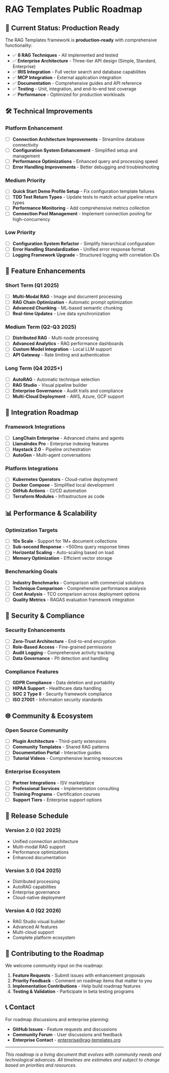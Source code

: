 # RAG Templates Public Roadmap

## 🎯 Current Status: Production Ready

The RAG Templates framework is **production-ready** with comprehensive functionality:

- ✅ **8 RAG Techniques** - All implemented and tested
- ✅ **Enterprise Architecture** - Three-tier API design (Simple, Standard, Enterprise)
- ✅ **IRIS Integration** - Full vector search and database capabilities
- ✅ **MCP Integration** - External application integration
- ✅ **Documentation** - Comprehensive guides and API reference
- ✅ **Testing** - Unit, integration, and end-to-end test coverage
- ✅ **Performance** - Optimized for production workloads

## 🛠️ Technical Improvements

### Platform Enhancement
- [ ] **Connection Architecture Improvements** - Streamline database connectivity
- [ ] **Configuration System Enhancement** - Simplified setup and management
- [ ] **Performance Optimizations** - Enhanced query and processing speed
- [ ] **Error Handling Improvements** - Better debugging and troubleshooting

### Medium Priority
- [ ] **Quick Start Demo Profile Setup** - Fix configuration template failures
- [ ] **TDD Test Return Types** - Update tests to match actual pipeline return types
- [ ] **Performance Monitoring** - Add comprehensive metrics collection
- [ ] **Connection Pool Management** - Implement connection pooling for high-concurrency

### Low Priority
- [ ] **Configuration System Refactor** - Simplify hierarchical configuration
- [ ] **Error Handling Standardization** - Unified error response format
- [ ] **Logging Framework Upgrade** - Structured logging with correlation IDs

## 🚀 Feature Enhancements

### Short Term (Q1 2025)
- [ ] **Multi-Modal RAG** - Image and document processing
- [ ] **RAG Chain Optimization** - Automatic prompt optimization
- [ ] **Advanced Chunking** - ML-based semantic chunking
- [ ] **Real-time Updates** - Live data synchronization

### Medium Term (Q2-Q3 2025)
- [ ] **Distributed RAG** - Multi-node processing
- [ ] **Advanced Analytics** - RAG performance dashboards
- [ ] **Custom Model Integration** - Local LLM support
- [ ] **API Gateway** - Rate limiting and authentication

### Long Term (Q4 2025+)
- [ ] **AutoRAG** - Automatic technique selection
- [ ] **RAG Studio** - Visual pipeline builder
- [ ] **Enterprise Governance** - Audit trails and compliance
- [ ] **Multi-Cloud Deployment** - AWS, Azure, GCP support

## 🎯 Integration Roadmap

### Framework Integrations
- [ ] **LangChain Enterprise** - Advanced chains and agents
- [ ] **LlamaIndex Pro** - Enterprise indexing features
- [ ] **Haystack 2.0** - Pipeline orchestration
- [ ] **AutoGen** - Multi-agent conversations

### Platform Integrations
- [ ] **Kubernetes Operators** - Cloud-native deployment
- [ ] **Docker Compose** - Simplified local development
- [ ] **GitHub Actions** - CI/CD automation
- [ ] **Terraform Modules** - Infrastructure as code

## 📊 Performance & Scalability

### Optimization Targets
- [ ] **10x Scale** - Support for 1M+ document collections
- [ ] **Sub-second Response** - <500ms query response times
- [ ] **Horizontal Scaling** - Auto-scaling based on load
- [ ] **Memory Optimization** - Efficient vector storage

### Benchmarking Goals
- [ ] **Industry Benchmarks** - Comparison with commercial solutions
- [ ] **Technique Comparison** - Comprehensive performance analysis
- [ ] **Cost Analysis** - TCO comparison across deployment options
- [ ] **Quality Metrics** - RAGAS evaluation framework integration

## 🔐 Security & Compliance

### Security Enhancements
- [ ] **Zero-Trust Architecture** - End-to-end encryption
- [ ] **Role-Based Access** - Fine-grained permissions
- [ ] **Audit Logging** - Comprehensive activity tracking
- [ ] **Data Governance** - PII detection and handling

### Compliance Features
- [ ] **GDPR Compliance** - Data deletion and portability
- [ ] **HIPAA Support** - Healthcare data handling
- [ ] **SOC 2 Type II** - Security framework compliance
- [ ] **ISO 27001** - Information security standards

## 🌐 Community & Ecosystem

### Open Source Community
- [ ] **Plugin Architecture** - Third-party extensions
- [ ] **Community Templates** - Shared RAG patterns
- [ ] **Documentation Portal** - Interactive guides
- [ ] **Tutorial Videos** - Comprehensive learning resources

### Enterprise Ecosystem
- [ ] **Partner Integrations** - ISV marketplace
- [ ] **Professional Services** - Implementation consulting
- [ ] **Training Programs** - Certification courses
- [ ] **Support Tiers** - Enterprise support options

## 📅 Release Schedule

### Version 2.0 (Q2 2025)
- Unified connection architecture
- Multi-modal RAG support
- Performance optimizations
- Enhanced documentation

### Version 3.0 (Q4 2025)
- Distributed processing
- AutoRAG capabilities
- Enterprise governance
- Cloud-native deployment

### Version 4.0 (Q2 2026)
- RAG Studio visual builder
- Advanced AI features
- Multi-cloud support
- Complete platform ecosystem

## 🤝 Contributing to the Roadmap

We welcome community input on the roadmap:

1. **Feature Requests** - Submit issues with enhancement proposals
2. **Priority Feedback** - Comment on roadmap items that matter to you
3. **Implementation Contributions** - Help build roadmap features
4. **Testing & Validation** - Participate in beta testing programs

## 📞 Contact

For roadmap discussions and enterprise planning:
- **GitHub Issues** - Feature requests and discussions
- **Community Forum** - User discussions and feedback
- **Enterprise Contact** - enterprise@rag-templates.org

---

*This roadmap is a living document that evolves with community needs and technological advances. All timelines are estimates and subject to change based on priorities and resources.*